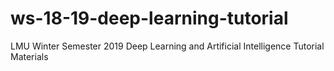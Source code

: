 # ws-18-19-deep-learning-tutorial
LMU Winter Semester 2019 Deep Learning and Artificial Intelligence Tutorial Materials 
